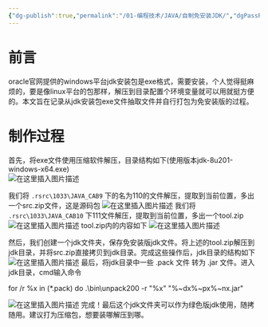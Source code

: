 ```yaml
---
{"dg-publish":true,"permalink":"/01-编程技术/JAVA/自制免安装JDK/","dgPassFrontmatter":true,"created":"2023-10-27T08:59:53.233+08:00","updated":"2024-01-22T09:37:37.000+08:00"}
---
```





# 前言

oracle官网提供的windows平台jdk安装包是exe格式，需要安装，个人觉得挺麻烦的，要是像linux平台的包那样，解压到目录配置个环境变量就可以用就挺方便的。本文旨在记录从jdk安装包exe文件抽取文件并自行打包为免安装版的过程。

# 制作过程

首先，将exe文件使用压缩软件解压，目录结构如下(使用版本jdk-8u201-windows-x64.exe)   
![在这里插入图片描述](/img/user/assets/1692603870-c3f2b886f5a80518faf75feba905079f.png)

我们将 `.rsrc\1033\JAVA_CAB9` 下的名为110的文件解压，提取到当前位置，多出一个src.zip文件，这是源码包 
![在这里插入图片描述](/img/user/assets/1692603870-1916acbc32fe6cda9df68e06fda2052b.png) 我们将 `.rsrc\1033\JAVA_CAB10` 下111文件解压，提取到当前位置，多出一个tool.zip 
![在这里插入图片描述](/img/user/assets/1692603870-3048dac82ecb644a8ac90336e01055cf.png) tool.zip内的内容如下 
![在这里插入图片描述](/img/user/assets/1692603870-e73427abc1b39035011576e9d2b155fb.png)

然后，我们创建一个jdk文件夹，保存免安装版jdk文件。将上述的tool.zip解压到jdk目录，并将src.zip直接拷贝到jdk目录。完成这些操作后，jdk目录的结构如下 
![在这里插入图片描述](/img/user/assets/1692603870-dd3447aad6a4d8ac39d330a43c485059.png) 最后，将jdk目录中一些 .pack 文件 转为 .jar 文件。进入jdk目录，cmd输入命令

for /r %x in (*.pack) do .\bin\unpack200 -r "%x" "%~dx%~px%~nx.jar"

![在这里插入图片描述](/img/user/assets/1692603870-8b201de6644d730bd5b34559c1c79f5c.png) 完成！最后这个jdk文件夹可以作为绿色版jdk使用，随拷随用。建议打为压缩包，想要装哪解压到哪。

